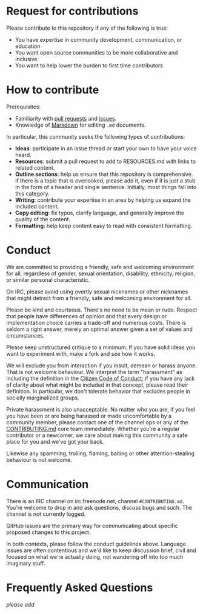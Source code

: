 # Request for contributions

Please contribute to this repository if any of the following is true:

- You have expertise in community development, communication, or education
- You want open source communities to be more collaborative and inclusive
- You want to help lower the burden to first time contributors

# How to contribute

Prerequisites:

- Familiarity with [pull requests](https://help.github.com/articles/using-pull-requests) and [issues](https://guides.github.com/features/issues/).
- Knowledge of [Markdown](https://help.github.com/articles/markdown-basics/) for editing `.md` documents.

In particular, this community seeks the following types of contributions:

- **Ideas**: participate in an issue thread or start your own to have your voice
  heard.
- **Resources**: submit a pull request to add to RESOURCES.md with links to related content.
- **Outline sections**: help us ensure that this repository is comprehensive. if
  there is a topic that is overlooked, please add it, even if it is just a stub
  in the form of a header and single sentence. Initially, most things fall into
  this category.
- **Writing**: contribute your expertise in an area by helping us expand the included
  content.
- **Copy editing**: fix typos, clarify language, and generally improve the quality
  of the content.
- **Formatting**: help keep content easy to read with consistent formatting.

# Conduct

We are committed to providing a friendly, safe and welcoming environment for
all, regardless of gender, sexual orientation, disability, ethnicity, religion,
or similar personal characteristic.

On IRC, please avoid using overtly sexual nicknames or other nicknames that
might detract from a friendly, safe and welcoming environment for all.

Please be kind and courteous. There's no need to be mean or rude.
Respect that people have differences of opinion and that every design or
implementation choice carries a trade-off and numerous costs. There is seldom
a right answer, merely an optimal answer given a set of values and
circumstances.

Please keep unstructured critique to a minimum. If you have solid ideas you
want to experiment with, make a fork and see how it works.

We will exclude you from interaction if you insult, demean or harass anyone.
That is not welcome behaviour. We interpret the term "harassment" as
including the definition in the
[Citizen Code of Conduct](http://citizencodeofconduct.org/);
if you have any lack of clarity about what might be included in that concept,
please read their definition. In particular, we don't tolerate behavior that
excludes people in socially marginalized groups.

Private harassment is also unacceptable. No matter who you are, if you feel
you have been or are being harassed or made uncomfortable by a community
member, please contact one of the channel ops or any of the
[CONTRIBUTING.md](https://github.com/jden/CONTRIBUTING.md) core team
immediately. Whether you're a regular contributor or a newcomer, we care about
making this community a safe place for you and we've got your back.

Likewise any spamming, trolling, flaming, baiting or other attention-stealing
behaviour is not welcome.

# Communication

There is an IRC channel on irc.freenode.net, channel `#CONTRIBUTING.md`. You're
welcome to drop in and ask questions, discuss bugs and such. The channel is
not currently logged.

GitHub issues are the primary way for communicating about specific proposed
changes to this project.

In both contexts, please follow the conduct guidelines above. Language issues
are often contentious and we'd like to keep discussion brief, civil and focused
on what we're actually doing, not wandering off into too much imaginary stuff.

# Frequently Asked Questions

_please add_
